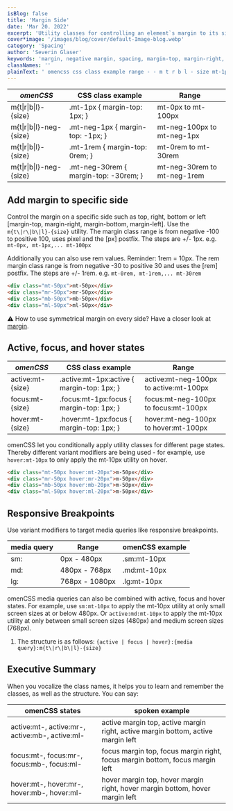 ```yaml
---
isBlog: false
title: 'Margin Side'
date: 'Mar 20. 2022'
excerpt: 'Utility classes for controlling an element`s margin to its sides.'
cover*image: '/images/blog/cover/default-Image-blog.webp'
category: 'Spacing'
author: 'Severin Glaser'
keywords: 'margin, negative margin, spacing, margin-top, margin-right, margin-bottom, margin-left'
classNames: ''
plainText: ' omencss css class example range - - m t r b l - size mt-1px margin-top: 1px; mt-0px to mt-100px m t r b l -neg- size mt-neg-1px margin-top: -1px; mt-neg-100px to mt-neg-1px m t r b l - size mt-1rem margin-top: 0rem; mt-0rem to mt-30rem m t r b l -neg- size mt-neg-30rem margin-top: -30rem; mt-neg-30rem to mt-neg-1rem add margin to specific side control the margin on a specific side such as top right bottom or left margin-top margin-right margin-bottom margin-left use the m t r b l - size utility the margin class range is from negative -100 to positive 100 uses pixel and the px postfix the steps are + - 1px e g mt-0px mt-1px mt-100px additionally you can also use rem values reminder: 1rem = 10px the rem margin class range is from negative -30 to positive 30 and uses the rem postfix the steps are + - 1rem e g mt-0rem mt-1rem mt-30rem html div class=mt-50px mt-50px div div class=mr-50px mr-50px div div class=mb-50px mb-50px div div class=ml-50px ml-50px div ⚠️ how to use symmetrical margin on every side? have a closer look at margin docs spacing-margin active focus and hover states omencss css class example range - active:mt- size active :mt-1px:active margin-top: 1px; active:mt-neg-100px to active:mt-100px focus:mt- size focus :mt-1px:focus margin-top: 1px; focus:mt-neg-100px to focus:mt-100px hover:mt- size hover :mt-1px:focus margin-top: 1px; hover:mt-neg-100px to hover:mt-100px omencss let you conditionally apply utility classes for different page states thereby different variant modifiers are being used - for example use hover:mt-10px to only apply the mt-10px utility on hover html div class=mt-50px hover:mt-20px m-50px div div class=mr-50px hover:mr-20px m-50px div div class=mb-50px hover:mb-20px m-50px div div class=ml-50px hover:ml-20px m-50px div responsive breakpoints use variant modifiers to target media queries like responsive breakpoints media query range omencss example - - sm: 0px - 480px sm:mt-10px md: 480px - 768px md:mt-10px lg: 768px - 1080px lg:mt-10px omencss media queries can also be combined with active focus and hover states for example use sm:mt-10px to apply the mt-10px utility at only small screen sizes at or below 480px or active:md:mt-10px to apply the mt-10px utility at only between small screen sizes 480px and medium screen sizes 768px 1 the structure is as follows: active focus hover : media query :m t r b l - size executive summary when you vocalize the class names it helps you to learn and remember the classes as well as the structure you can say: omencss states spoken example active:mt- active:mr- active:mb- active:ml- active margin top active margin right active margin bottom active margin left focus:mt- focus:mr- focus:mb- focus:ml- focus margin top focus margin right focus margin bottom focus margin left hover:mt- hover:mr- hover:mb- hover:ml- hover margin top hover margin right hover margin bottom hover margin left '
---
```


| _omenCSS_                | CSS class example                     | Range                       |
| ------------------------ | ------------------------------------- | --------------------------- |
| m{t\|r\|b\|l}-{size}     | .mt-1px { margin-top: 1px; }          | mt-0px to mt-100px          |
| m{t\|r\|b\|l}-neg-{size} | .mt-neg-1px { margin-top: -1px; }     | mt-neg-100px to mt-neg-1px  |
| m{t\|r\|b\|l}-{size}     | .mt-1rem { margin-top: 0rem; }        | mt-0rem to mt-30rem         |
| m{t\|r\|b\|l}-neg-{size} | .mt-neg-30rem { margin-top: -30rem; } | mt-neg-30rem to mt-neg-1rem |

## Add margin to specific side

Control the margin on a specific side such as top, right, bottom or left [margin-top, margin-right, margin-bottom, margin-left]. Use the `m{t\|r\|b\|l}-{size}` utility. The margin class range is from negative -100 to positive 100, uses pixel and the [px] postfix. The steps are +/- 1px. e.g. `mt-0px, mt-1px,... mt-100px`

Additionally you can also use rem values. Reminder: 1rem = 10px. The rem margin class range is from negative -30 to positive 30 and uses the [rem] postfix. The steps are +/- 1rem. e.g. `mt-0rem, mt-1rem,... mt-30rem`

```html
<div class="mt-50px">mt-50px</div>
<div class="mr-50px">mr-50px</div>
<div class="mb-50px">mb-50px</div>
<div class="ml-50px">ml-50px</div>
```

⚠️ How to use symmetrical margin on every side? Have a closer look at [margin](/docs/spacing-margin).

## Active, focus, and hover states

| _omenCSS_        | CSS class example                           | Range                                  |
| ---------------- | ------------------------------------------- | -------------------------------------- |
| active:mt-{size} | .active\:mt-1px:active { margin-top: 1px; } | active:mt-neg-100px to active:mt-100px |
| focus:mt-{size}  | .focus\:mt-1px:focus { margin-top: 1px; }   | focus:mt-neg-100px to focus:mt-100px   |
| hover:mt-{size}  | .hover\:mt-1px:focus { margin-top: 1px; }   | hover:mt-neg-100px to hover:mt-100px   |

omenCSS let you conditionally apply utility classes for different page states. Thereby different variant modifiers are being used - for example, use `hover:mt-10px` to only apply the mt-10px utility on hover.

```html
<div class="mt-50px hover:mt-20px">m-50px</div>
<div class="mr-50px hover:mr-20px">m-50px</div>
<div class="mb-50px hover:mb-20px">m-50px</div>
<div class="ml-50px hover:ml-20px">m-50px</div>
```

## Responsive Breakpoints

Use variant modifiers to target media queries like responsive breakpoints.

| media query | Range          | omenCSS example |
| ----------- | -------------- | --------------- |
| sm:         | 0px - 480px    | .sm:mt-10px     |
| md:         | 480px - 768px  | .md:mt-10px     |
| lg:         | 768px - 1080px | .lg:mt-10px     |

omenCSS media queries can also be combined with active, focus and hover states. For example, use `sm:mt-10px` to apply the mt-10px utility at only small screen sizes at or below 480px. Or `active:md:mt-10px` to apply the mt-10px utility at only between small screen sizes (480px) and medium screen sizes (768px).

1. The structure is as follows: `{active | focus | hover}:{media query}:m{t\|r\|b\|l}-{size}`

## Executive Summary

When you vocalize the class names, it helps you to learn and remember the classes, as well as the structure. You can say:

| omenCSS states                                 | spoken example                                                                   |
| ---------------------------------------------- | -------------------------------------------------------------------------------- |
| active:mt-, active:mr-, active:mb-, active:ml- | active margin top, active margin right, active margin bottom, active margin left |
| focus:mt-, focus:mr-, focus:mb-, focus:ml-     | focus margin top, focus margin right, focus margin bottom, focus margin left     |
| hover:mt-, hover:mr-, hover:mb-, hover:ml-     | hover margin top, hover margin right, hover margin bottom, hover margin left     |
